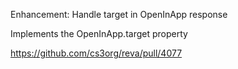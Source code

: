 Enhancement: Handle target in OpenInApp response

Implements the OpenInApp.target property

https://github.com/cs3org/reva/pull/4077
